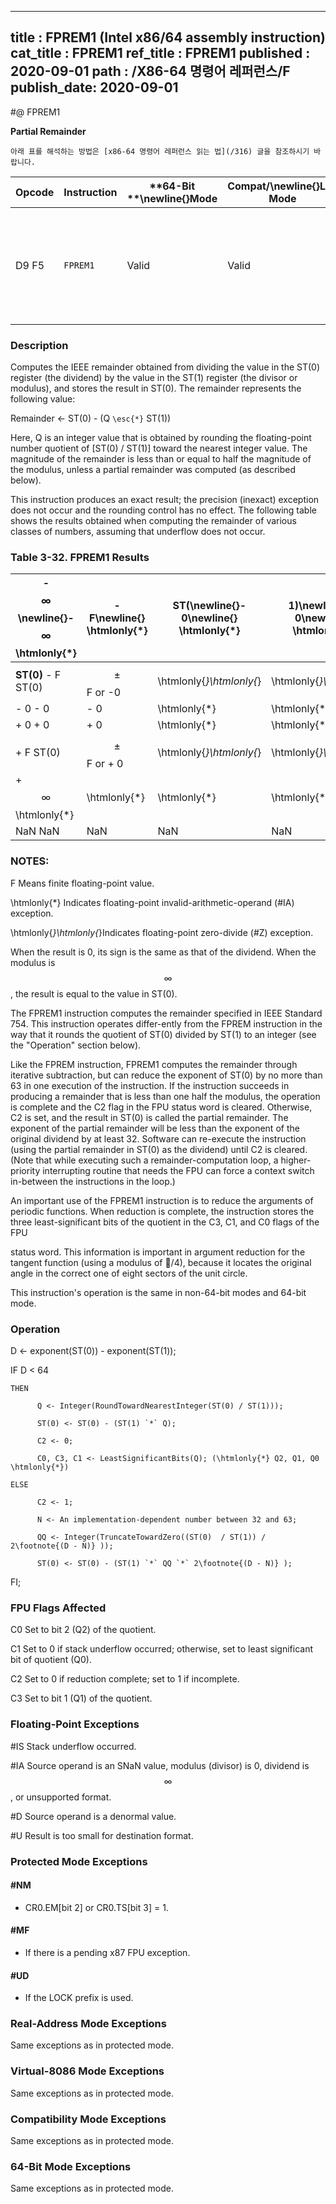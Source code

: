----------------------------
title : FPREM1 (Intel x86/64 assembly instruction)
cat_title : FPREM1
ref_title : FPREM1
published : 2020-09-01
path : /X86-64 명령어 레퍼런스/F
publish_date: 2020-09-01
----------------------------


#@ FPREM1

**Partial Remainder**

```lec-info
아래 표를 해석하는 방법은 [x86-64 명령어 레퍼런스 읽는 법](/316) 글을 참조하시기 바랍니다.
```

|**Opcode**|**Instruction**|**64-Bit **\newline{}**Mode**|**Compat/**\newline{}**Leg Mode**|**Description**|
|----------|---------------|-----------------------------|---------------------------------|---------------|
|D9 F5|`FPREM1` |Valid|Valid|Replace ST(0) with the IEEE remainder obtained from dividing ST(0) by ST(1).|
### Description


Computes the IEEE remainder obtained from dividing the value in the ST(0) register (the dividend) by the value in the ST(1) register (the divisor or modulus), and stores the result in ST(0). The remainder represents the following value:

Remainder <- ST(0) - (Q `\esc{*}` ST(1))

Here, Q is an integer value that is obtained by rounding the floating-point number quotient of [ST(0) / ST(1)] toward the nearest integer value. The magnitude of the remainder is less than or equal to half the magnitude of the modulus, unless a partial remainder was computed (as described below).

This instruction produces an exact result; the precision (inexact) exception does not occur and the rounding control has no effect. The following table shows the results obtained when computing the remainder of various classes of numbers, assuming that underflow does not occur.

### Table 3-32.  FPREM1 Results


|- $$\infty$$\newline{}- $$\infty$$ \htmlonly{*}|- F\newline{} \htmlonly{*}|**ST(**\newline{}- 0\newline{} \htmlonly{*}|**1)**\newline{}      + 0\newline{}        \htmlonly{*}|+ F\newline{} \htmlonly{*}|+ $$\infty$$\newline{} \htmlonly{*}|NaN\newline{}NaN|
|-----------------------------------------------|--------------------------|-------------------------------------------|-------------------------------------------------------|--------------------------|-----------------------------------|----------------|
|**ST(0)** - F ST(0)|$$\pm$$F or -0|\htmlonly{*}\htmlonly{*}|\htmlonly{*}\htmlonly{*}|$$\pm$$ F or - 0|ST(0)|NaN|
|- 0 - 0|- 0|\htmlonly{*}|\htmlonly{*}|- 0|-0|NaN|
|+ 0 + 0|+ 0|\htmlonly{*}|\htmlonly{*}|+ 0|+0|NaN|
|+ F ST(0)|$$\pm$$ F or + 0|\htmlonly{*}\htmlonly{*}|\htmlonly{*}\htmlonly{*}|$$\pm$$ F or + 0|ST(0)|NaN|
|+ $$\infty$$ \htmlonly{*}|\htmlonly{*}|\htmlonly{*}|\htmlonly{*}|\htmlonly{*}|\htmlonly{*}|NaN|
|NaN NaN|NaN|NaN|NaN|NaN|NaN|NaN|
###  NOTES:


F Means finite floating-point value.

 \htmlonly{*} Indicates floating-point invalid-arithmetic-operand (#IA) exception.

 \htmlonly{*}\htmlonly{*}Indicates floating-point zero-divide (#Z) exception.

When the result is 0, its sign is the same as that of the dividend. When the modulus is $$\infty$$, the result is equal to the value in ST(0). 

The FPREM1 instruction computes the remainder specified in IEEE Standard 754. This instruction operates differ-ently from the FPREM instruction in the way that it rounds the quotient of ST(0) divided by ST(1) to an integer (see the "Operation" section below).

Like the FPREM instruction, FPREM1 computes the remainder through iterative subtraction, but can reduce the exponent of ST(0) by no more than 63 in one execution of the instruction. If the instruction succeeds in producing a remainder that is less than one half the modulus, the operation is complete and the C2 flag in the FPU status word is cleared. Otherwise, C2 is set, and the result in ST(0) is called the partial remainder. The exponent of the partial remainder will be less than the exponent of the original dividend by at least 32. Software can re-execute the instruction (using the partial remainder in ST(0) as the dividend) until C2 is cleared. (Note that while executing such a remainder-computation loop, a higher-priority interrupting routine that needs the FPU can force a context switch in-between the instructions in the loop.)

An important use of the FPREM1 instruction is to reduce the arguments of periodic functions. When reduction is complete, the instruction stores the three least-significant bits of the quotient in the C3, C1, and C0 flags of the FPU 



status word. This information is important in argument reduction for the tangent function (using a modulus of /4), because it locates the original angle in the correct one of eight sectors of the unit circle.

This instruction's operation is the same in non-64-bit modes and 64-bit mode.

### Operation 


D <- exponent(ST(0)) - exponent(ST(1));

IF D < 64

    THEN

          Q <- Integer(RoundTowardNearestInteger(ST(0) / ST(1)));

          ST(0) <- ST(0) - (ST(1) `*` Q);

          C2 <- 0;

          C0, C3, C1 <- LeastSignificantBits(Q); (\htmlonly{*} Q2, Q1, Q0 \htmlonly{*})

    ELSE

          C2 <- 1;

          N <- An implementation-dependent number between 32 and 63;

          QQ <- Integer(TruncateTowardZero((ST(0)  / ST(1)) / 2\footnote{(D - N)} ));

          ST(0) <- ST(0) - (ST(1) `*` QQ `*` 2\footnote{(D - N)} ); 

FI;

### FPU Flags Affected


C0 Set to bit 2 (Q2) of the quotient.

C1 Set to 0 if stack underflow occurred; otherwise, set to least significant bit of quotient (Q0).

C2 Set to 0 if reduction complete; set to 1 if incomplete.

C3  Set to bit 1 (Q1) of the quotient.

### Floating-Point Exceptions


#IS Stack underflow occurred.

#IA Source operand is an SNaN value, modulus (divisor) is 0, dividend is $$\infty$$, or unsupported format.

#D Source operand is a denormal value.

#U Result is too small for destination format.


### Protected Mode Exceptions

#### #NM
* CR0.EM[bit 2] or CR0.TS[bit 3] = 1.

#### #MF
* If there is a pending x87 FPU exception.

#### #UD
* If the LOCK prefix is used.

### Real-Address Mode Exceptions



Same exceptions as in protected mode.


### Virtual-8086 Mode Exceptions



Same exceptions as in protected mode.


### Compatibility Mode Exceptions



Same exceptions as in protected mode.


### 64-Bit Mode Exceptions



Same exceptions as in protected mode.

